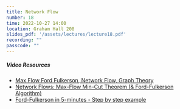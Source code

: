 ```yaml
---
title: Network Flow
number: 18
time: 2022-10-27 14:00
location: Graham Hall 208
slides_pdf: '/assets/lectures/lecture18.pdf'
recording: ""
passcode: ""
---
```


##### Video Resources
- [Max Flow Ford Fulkerson, Network Flow, Graph Theory](https://www.youtube.com/watch?v=LdOnanfc5TM)
- [Network Flows: Max-Flow Min-Cut Theorem (& Ford-Fulkerson Algorithm)](https://www.youtube.com/watch?v=oHy3ddI9X3o)
- [Ford-Fulkerson in 5-minutes - Step by step example](https://www.youtube.com/watch?v=Tl90tNtKvxs)


